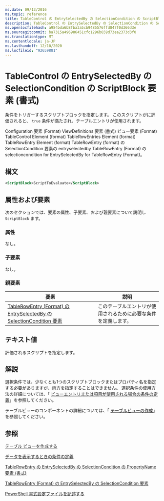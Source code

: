 ```yaml
---
ms.date: 09/13/2016
ms.topic: reference
title: TableControl の EntrySelectedBy の SelectionCondition の ScriptBlock 要素 (書式)
description: TableControl の EntrySelectedBy の SelectionCondition の ScriptBlock 要素 (書式)
ms.openlocfilehash: a984bda6b8fba3a5cb9485576ffd847f0d366d3e
ms.sourcegitcommit: ba7315a496986451cfc1296b659d73ea2373d3f0
ms.translationtype: MT
ms.contentlocale: ja-JP
ms.lasthandoff: 12/10/2020
ms.locfileid: "92659881"
---
```

# <a name="scriptblock-element-for-selectioncondition-for-entryselectedby-for-tablecontrol-format"></a>TableControl の EntrySelectedBy の SelectionCondition の ScriptBlock 要素 (書式)

条件をトリガーするスクリプトブロックを指定します。 このスクリプトがに評価されると、 `true` 条件が満たされ、テーブルエントリが使用されます。

Configuration 要素 (Format) ViewDefinitions 要素 (書式) ビュー要素 (Format) TableControl Element (format) TableRowEntries Element (format) TableRowEntry Element (format) TableRowEntry (format) の SelectionCondition 要素の entryselectedby TableRowEntry (Format) の selectioncondition for EntrySelectedBy for TableRowEntry (Format)。

## <a name="syntax"></a>構文

```xml
<ScriptBlock>ScriptToEvaluate</ScriptBlock>
```

## <a name="attributes-and-elements"></a>属性および要素

次のセクションでは、要素の属性、子要素、および親要素について説明し `ScriptBlock` ます。

### <a name="attributes"></a>属性

なし。

### <a name="child-elements"></a>子要素

なし。

### <a name="parent-elements"></a>親要素

|要素|説明|
|-------------|-----------------|
|[TableRowEntry (Format) の EntrySelectedBy の SelectionCondition 要素](./selectioncondition-element-for-entryselectedby-for-tablecontrol-format.md)|このテーブルエントリが使用されるために必要な条件を定義します。|

## <a name="text-value"></a>テキスト値

評価されるスクリプトを指定します。

## <a name="remarks"></a>解説

選択条件では、少なくとも1つのスクリプトブロックまたはプロパティ名を指定する必要がありますが、両方を指定することはできません。 選択条件の使用方法の詳細については、「 [ビューエントリまたは項目が使用される場合の条件の定義](./defining-conditions-for-displaying-data.md)」を参照してください。

テーブルビューのコンポーネントの詳細については、「 [テーブルビューの作成](./creating-a-table-view.md)」を参照してください。

## <a name="see-also"></a>参照

[テーブル ビューを作成する](./creating-a-table-view.md)

[データを表示するときの条件の定義](./defining-conditions-for-displaying-data.md)

[TableRowEntry の EntrySelectedBy の SelectionCondition の PropertyName 要素 (書式)](./propertyname-element-for-selectioncondition-for-entryselectedby-for-tablerowentry-format.md)

[TableRowEntry (Format) の EntrySelectedBy の SelectionCondition 要素](./selectioncondition-element-for-entryselectedby-for-tablecontrol-format.md)

[PowerShell 書式設定ファイルを記述する](./writing-a-powershell-formatting-file.md)
